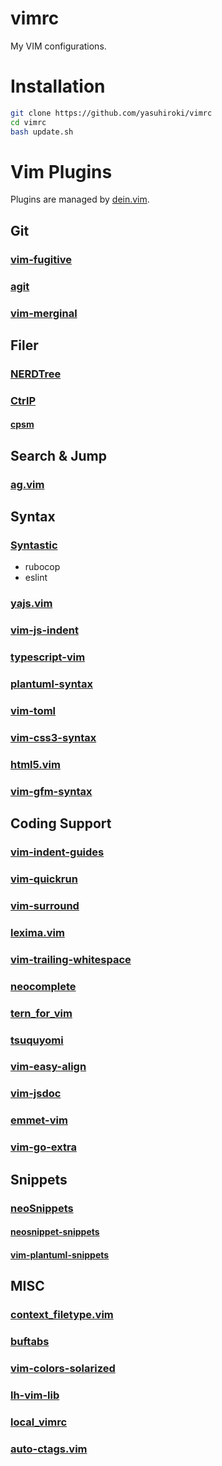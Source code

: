 vimrc
=====

My VIM configurations.

# Installation

```bash
git clone https://github.com/yasuhiroki/vimrc
cd vimrc
bash update.sh
```

# Vim Plugins

Plugins are managed by [dein.vim](https://github.com/Shougo/dein.vim).

## Git

### [vim-fugitive](https://github.com/tpope/vim-fugitive)

### [agit](https://github.com/cohama/agit.vim)

### [vim-merginal](https://github.com/idanarye/vim-merginal)

## Filer

### [NERDTree](https://github.com/scrooloose/nerdtree)

### [CtrlP](https://github.com/ctrlpvim/ctrlp.vim)

#### [cpsm](https://github.com/nixprime/cpsm)

## Search & Jump

### [ag.vim](rking/ag.vim)

## Syntax

### [Syntastic](https://github.com/vim-syntastic/syntastic)

- rubocop
- eslint

### [yajs.vim](https://github.com/othree/yajs.vim)

### [vim-js-indent](https://github.com/jason0x43/vim-js-indent)

### [typescript-vim](https://github.com/leafgarland/typescript-vim)

### [plantuml-syntax](https://github.com/aklt/plantuml-syntax")

### [vim-toml](https://github.com/cespare/vim-toml)

### [vim-css3-syntax](https://github.com/hail2u/vim-css3-syntax)

### [html5.vim](https://github.com/othree/html5.vim)

### [vim-gfm-syntax](https://github.com/rhysd/vim-gfm-syntax)

## Coding Support

### [vim-indent-guides](https://github.com/nathanaelkane/vim-indent-guides)

### [vim-quickrun](https://github.com/thinca/vim-quickrun)

### [vim-surround](https://github.com/tpope/vim-surround)

### [lexima.vim](https://github.com/cohama/lexima.vim)

### [vim-trailing-whitespace](https://github.com/bronson/vim-trailing-whitespace)

### [neocomplete](https://github.com/Shougo/neocomplete.vim)

### [tern_for_vim](https://github.com/marijnh/tern_for_vim)

### [tsuquyomi](https://github.com/Quramy/tsuquyomi)

### [vim-easy-align](https://github.com/junegunn/vim-easy-align)

### [vim-jsdoc](https://github.com/heavenshell/vim-jsdoc)

### [emmet-vim](https://github.com/mattn/emmet-vim)

### [vim-go-extra](https://github.com/vim-jp/vim-go-extra)

## Snippets

### [neoSnippets](https://github.com/Shougo/neosnippet.vim)

#### [neosnippet-snippets](https://github.com/Shougo/neosnippet-snippets)

#### [vim-plantuml-snippets](https://github.com/yasuhiroki/vim-plantuml-snippets)

## MISC

### [context_filetype.vim](https://github.com/Shougo/context_filetype.vim)

### [buftabs](https://github.com/vim-scripts/buftabs)

### [vim-colors-solarized](https://github.com/altercation/vim-colors-solarized)

### [lh-vim-lib](https://github.com/LucHermitte/lh-vim-lib)

### [local_vimrc](https://github.com/LucHermitte/local_vimrc)

### [auto-ctags.vim](https://github.com/soramugi/auto-ctags.vim)

